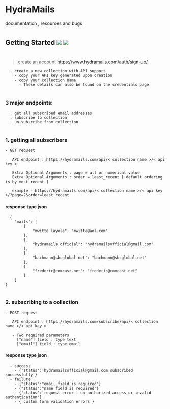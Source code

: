 # HydraMails
documentation , resourses and bugs
#
## Getting Started <img src="https://img.icons8.com/clouds/35/null/firework.png"/> <img src="https://img.icons8.com/clouds/35/null/firework.png"/>
# 
> create an account https://www.hydramails.com/auth/sign-up/
```
  - create a new collection with API support
    - copy your API key generated upon creation
    - copy your collection name
      - These details can also be found on the credentials page
```
#
### 3 major endpoints:
```
  . get all subscribed email addresses
  . subscribe to collection
  . un-subscribe from collection
```
#
### 1. getting all subscribers
    - GET request
```
   API endpoint : https://hydramails.com/api/< collection name >/< api key >
   
   Extra Optional Arguments : page = all or numerical value 
   Extra Optional Arguments : order = least_recent [ default ordering is by most recent ]
   
   example - https://hydramails.com/api/< collection name >/< api key >/?page=2&order=least_recent
```
#### response type json
```
  {
    "mails": [
        {
            "mwitte layole": "mwitte@aol.com"
        },
        {
            "hydramails official": "hydramailsofficial@gmail.com"
        },
        {
            "bachmann@sbcglobal.net": "bachmann@sbcglobal.net"
        },
        {
            "frederic@comcast.net": "frederic@comcast.net"
        }
    ]
}
```
#
### 2. subscribing to a collection
    - POST request
```
   API endpoint : https://hydramails.com/subscribe/api/< collection name >/< api key >
   
   - Two required parameters
     ["name"] field : type text 
     ["email"] field : type email

```
#### response type json
```
  - success
    - {'status':'hydramailsofficial@gmail.com subscribed successfully'}
  - failure
    - {"status":"email field is required"}
    - {"status":"name field is required"}
    - {'status':'request error : un-authorized access or invalid authentication'}
    - { custom form validation errors }
```
